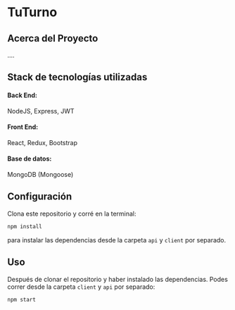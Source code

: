 # TuTurno 
## Acerca del Proyecto

....

## Stack de tecnologías utilizadas
#### Back End: 
NodeJS, Express, JWT
#### Front End: 
React, Redux, Bootstrap
#### Base de datos: 
MongoDB (Mongoose)


## Configuración

Clona este repositorio y corré en la terminal:
```sh 
npm install
``` 
para instalar las dependencias desde la carpeta `api` y `client` por separado.

## Uso

Después de clonar el repositorio y haber instalado las dependencias. Podes correr desde la carpeta `client` y `api` por separado:
```sh 
npm start
```